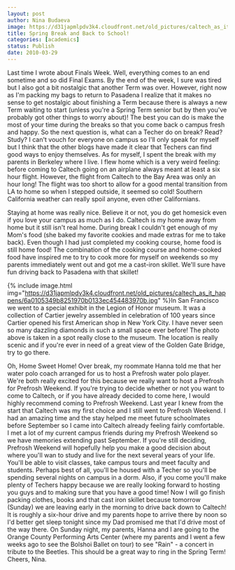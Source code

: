 ```yaml
---
layout: post
author: Nina Budaeva
image: https://d31japmlpdv3k4.cloudfront.net/old_pictures/caltech_as_it_happens/6a0105349b8251970b01310feb26b8970c.jpg
title: Spring Break and Back to School!
categories: [academics]
status: Publish
date: 2010-03-29
---
```



Last time I wrote about Finals Week. Well, everything comes to an end sometime and so did Final Exams. By the end of the week, I sure was tired but I also got a bit nostalgic that another Term was over. However, right now as I'm packing my bags to return to Pasadena I realize that it makes no sense to get nostalgic about finishing a Term because there is always a new Term waiting to start (unless you're a Spring Term senior but by then you've probably got other things to worry about)! The best you can do is make the most of your time during the breaks so that you come back o campus fresh and happy. 
So the next question is, what can a Techer do on break? Read? Study? I can't vouch for everyone on campus so I'll only speak for myself but I think that the other blogs have made it clear that Techers can find good ways to enjoy themselves. As for myself, I spent the break with my parents in Berkeley where I live. I flew home which is a very weird feeling: before coming to Caltech going on an airplane always meant at least a six hour flight. However, the flight from Caltech to the Bay Area was only an hour long! The flight was too short to allow for a good mental transition from LA to home so when I stepped outside, it seemed so cold! Southern California weather can really spoil anyone, even other Californians.

Staying at home was really nice. Believe it or not, you do get homesick even if you love your campus as much as I do. Caltech is my home away from home but it still isn't real home. During break I couldn't get enough of my Mom's food (she baked my favorite cookies and made extras for me to take back). Even though I had just completed my cooking course, home food is still home food! The combination of the cooking course and home-cooked food have inspired me to try to cook more for myself on weekends so my parents immediately went out and got me a cast-iron skillet. We'll sure have fun driving back to Pasadena with that skillet!

{% include image.html img="https://d31japmlpdv3k4.cloudfront.net/old_pictures/caltech_as_it_happens/6a0105349b8251970b0133ec454483970b.jpg" %}In San Francisco we went to a special exhibit in the Legion of Honor museum. It was a collection of Cartier jewelry assembled in celebration of 100 years since Cartier opened his first American shop in New York City. I have never seen so many dazzling diamonds in such a small space ever before! The photo above is taken in a spot really close to the museum. The location is really scenic and if you're ever in need of a great view of the Golden Gate Bridge, try to go there.

Oh, Home Sweet Home! 
Over break, my roommate Hanna told me that her water polo coach arranged for us to host a Prefrosh water polo player. We're both really excited for this because we really want to host a Prefrosh for Prefrosh Weekend. If you're trying to decide whether or not you want to come to Caltech, or if you have already decided to come here, I would highly recommend coming to Prefrosh Weekend. Last year I knew from the start that Caltech was my first choice and I still went to Prefrosh Weekend. I had an amazing time and the stay helped me meet future schoolmates before September so I came into Caltech already feeling fairly comfortable. I met a lot of my current campus friends during my Prefrosh Weekend so we have memories extending past September. If you're still deciding, Prefrosh Weekend will hopefully help you make a good decision about where you'll wan to study and live for the next several years of your life. You'll be able to visit classes, take campus tours and meet faculty and students. Perhaps best of all, you'll be housed with a Techer so you'll be spending several nights on campus in a dorm. Also, if you come you'll make plenty of Techers happy because we are really looking forward to hosting you guys and to making sure that you have a good time!
Now I will go finish packing clothes, books and that cast iron skillet because tomorrow (Sunday) we are leaving early in the morning to drive back down to Caltech! It is roughly a six-hour drive and my parents hope to arrive there by noon so I'd better get sleep tonight since my Dad promised me that I'd drive most of the way there. On Sunday night, my parents, Hanna and I are going to the Orange County Performing Arts Center (where my parents and I went a few weeks ago to see the Bolshoi Ballet on tour) to see "Rain" - a concert in tribute to the Beetles. This should be a great way to ring in the Spring Term!
Cheers,
Nina.

 
 

